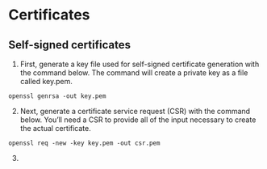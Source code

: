 # Certificates

## Self-signed certificates
1. First, generate a key file used for self-signed certificate generation with the command below. The command will create a private key as a file called key.pem.
```
openssl genrsa -out key.pem
```
2. Next, generate a certificate service request (CSR) with the command below. You’ll need a CSR to provide all of the input necessary to create the actual certificate.
```
openssl req -new -key key.pem -out csr.pem
```
3. 

